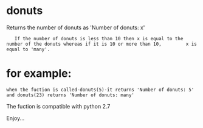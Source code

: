 # donuts
Returns the number of donuts as 'Number of donuts: x'
       
       If the number of donuts is less than 10 then x is equal to the number of the donuts whereas if it is 10 or more than 10,         x is equal to 'many'.

# for example: 

    when the fuction is called-donuts(5)-it returns 'Number of donuts: 5' and donuts(23) returns 'Number of donuts: many'

The fuction is compatible with python 2.7

Enjoy...
